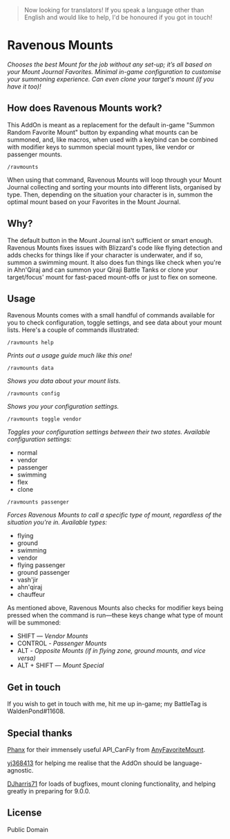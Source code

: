 > Now looking for translators! If you speak a language other than English and would like to help, I'd be honoured if you got in touch!

# Ravenous Mounts

*Chooses the best Mount for the job without any set-up; it’s all based on your Mount Journal Favorites. Minimal in-game configuration to customise your summoning experience. Can even clone your target's mount (if you have it too)!*

## How does Ravenous Mounts work?

This AddOn is meant as a replacement for the default in-game "Summon Random Favorite Mount" button by expanding what mounts can be summoned, and, like macros, when used with a keybind can be combined with modifier keys to summon special mount types, like vendor or passenger mounts.

`/ravmounts`

When using that command, Ravenous Mounts will loop through your Mount Journal collecting and sorting your mounts into different lists, organised by type. Then, depending on the situation your character is in, summon the optimal mount based on your Favorites in the Mount Journal.

## Why?

The default button in the Mount Journal isn't sufficient or smart enough. Ravenous Mounts fixes issues with Blizzard's code like flying detection and adds checks for things like if your character is underwater, and if so, summon a swimming mount. It also does fun things like check when you're in Ahn'Qiraj and can summon your Qiraji Battle Tanks or clone your target/focus' mount for fast-paced mount-offs or just to flex on someone.

## Usage

Ravenous Mounts comes with a small handful of commands available for you to check configuration, toggle settings, and see data about your mount lists. Here's a couple of commands illustrated:

`/ravmounts help`

*Prints out a usage guide much like this one!*

`/ravmounts data`

*Shows you data about your mount lists.*

`/ravmounts config`

*Shows you your configuration settings.*

`/ravmounts toggle vendor`

*Toggles your configuration settings between their two states. Available configuration settings:*

- normal
- vendor
- passenger
- swimming
- flex
- clone

`/ravmounts passenger`

*Forces Ravenous Mounts to call a specific type of mount, regardless of the situation you're in. Available types:*

- flying
- ground
- swimming
- vendor
- flying passenger
- ground passenger
- vash'jir
- ahn'qiraj
- chauffeur

As mentioned above, Ravenous Mounts also checks for modifier keys being pressed when the command is run—these keys change what type of mount will be summoned:

- SHIFT — *Vendor Mounts*
- CONTROL - *Passenger Mounts*
- ALT - *Opposite Mounts (if in flying zone, ground mounts, and vice versa)*
- ALT + SHIFT — *Mount Special*

## Get in touch

If you wish to get in touch with me, hit me up in-game; my BattleTag is WaldenPond#11608.

## Special thanks

[Phanx](https://www.wowinterface.com/forums/member.php?userid=28751) for their immensely useful API_CanFly from [AnyFavoriteMount](https://www.wowinterface.com/downloads/info23261-AnyFavoriteMount.html).

[yj368413](https://www.wowinterface.com/forums/member.php?u=319392%22) for helping me realise that the AddOn should be language-agnostic.

[DJharris71](https://www.curseforge.com/members/djharris71) for loads of bugfixes, mount cloning functionality, and helping greatly in preparing for 9.0.0.

## License

Public Domain
